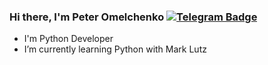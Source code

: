 ### Hi there, I'm Peter Omelchenko [![Telegram Badge](https://img.shields.io/badge/-blue?style=social&logo=telegram&link=https://t.me/PeterOmelchenko)](https://t.me/PeterOmelchenko)<p align='left'>


- I'm Python Developer
- I’m currently learning Python with Mark Lutz


<!--
**OmelchenkoPeter/OmelchenkoPeter** is a ✨ _special_ ✨ repository because its `README.md` (this file) appears on your GitHub profile.

Here are some ideas to get you started:

- 🔭 I’m currently working on ...
- 🌱 I’m currently learning ...
- 👯 I’m looking to collaborate on ...
- 🤔 I’m looking for help with ...
- 💬 Ask me about ...
- 📫 How to reach me: ...
- 😄 Pronouns: ...
- ⚡ Fun fact: ...
-->

